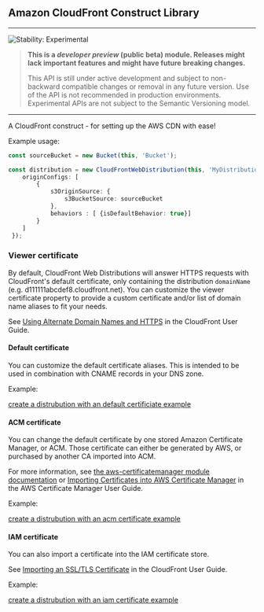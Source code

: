## Amazon CloudFront Construct Library
<!--BEGIN STABILITY BANNER-->

---

![Stability: Experimental](https://img.shields.io/badge/stability-Experimental-important.svg?style=for-the-badge)

> **This is a _developer preview_ (public beta) module. Releases might lack important features and might have
> future breaking changes.**
>
> This API is still under active development and subject to non-backward
> compatible changes or removal in any future version. Use of the API is not recommended in production
> environments. Experimental APIs are not subject to the Semantic Versioning model.

---
<!--END STABILITY BANNER-->

A CloudFront construct - for setting up the AWS CDN with ease!

Example usage:

```ts
const sourceBucket = new Bucket(this, 'Bucket');

const distribution = new CloudFrontWebDistribution(this, 'MyDistribution', {
    originConfigs: [
        {
            s3OriginSource: {
                s3BucketSource: sourceBucket
            },
            behaviors : [ {isDefaultBehavior: true}]
        }
    ]
 });
```

### Viewer certificate

By default, CloudFront Web Distributions will answer HTTPS requests with CloudFront's default certificate, only containing the distribution `domainName` (e.g. d111111abcdef8.cloudfront.net).
You can customize the viewer certificate property to provide a custom certificate and/or list of domain name aliases to fit your needs.

See [Using Alternate Domain Names and HTTPS](https://docs.aws.amazon.com/AmazonCloudFront/latest/DeveloperGuide/using-https-alternate-domain-names.html) in the CloudFront User Guide.

#### Default certificate

You can customize the default certificate aliases. This is intended to be used in combination with CNAME records in your DNS zone.

Example:

[create a distrubution with an default certificiate example](test/example.default-cert-alias.lit.ts)

#### ACM certificate

You can change the default certificate by one stored Amazon Certificate Manager, or ACM.
Those certificate can either be generated by AWS, or purchased by another CA imported into ACM.

For more information, see [the aws-certificatemanager module documentation](/FIXME/LINK) or [Importing Certificates into AWS Certificate Manager](https://docs.aws.amazon.com/acm/latest/userguide/import-certificate.html) in the AWS Certificate Manager User Guide.

Example:

[create a distrubution with an acm certificate example](test/example.acm-cert-alias.lit.ts)

#### IAM certificate

You can also import a certificate into the IAM certificate store.

See [Importing an SSL/TLS Certificate](https://docs.aws.amazon.com/AmazonCloudFront/latest/DeveloperGuide/cnames-and-https-procedures.html#cnames-and-https-uploading-certificates) in the CloudFront User Guide.

Example:

[create a distrubution with an iam certificate example](test/example.iam-cert-alias.lit.ts)